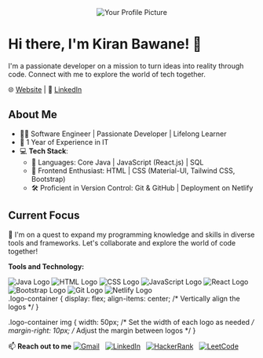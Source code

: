 <div style="display: flex; justify-content: center;">
  <img src="https://media.istockphoto.com/vectors/web-development-coding-and-programming-responsive-layout-internet-or-vector-id1167498797?k=6&m=1167498797&s=170667a&w=0&h=jRVlzc2OkNuUxz-JJy2mAM4CBkMssmBGVd3uEgksS3I=" alt="Your Profile Picture" >
</div>


# Hi there, I'm Kiran Bawane! 👋

I'm a passionate developer on a mission to turn ideas into reality through code. Connect with me to explore the world of tech together.

🌐 [Website](https://kiranbawane.com) | 💼 [LinkedIn](https://www.linkedin.com/in/kiranbawane0868)

## About Me

- 👨‍💻 Software Engineer | Passionate Developer | Lifelong Learner
- 🌟 1 Year of Experience in IT
- 💻 **Tech Stack**:
  - 🧰 Languages: Core Java | JavaScript (React.js) | SQL
  - 🎨 Frontend Enthusiast: HTML | CSS (Material-UI, Tailwind CSS, Bootstrap)
  - 🛠️ Proficient in Version Control: Git & GitHub | Deployment on Netlify

## Current Focus

🚀 I'm on a quest to expand my programming knowledge and skills in diverse tools and frameworks. Let's collaborate and explore the world of code together!

**Tools and Technology:**
<div class="logo-container">
  <img src="https://th.bing.com/th/id/OIP.7khrXvKlEjzsh2VKsc_cAAHaHa?pid=ImgDet&rs=1" alt="Java Logo">
  <img src="https://mpng.subpng.com/20180802/tpl/kisspng-logo-html5-brand-clip-art-%E6%9D%89-%E5%B1%B1-%E8%89%AF-%E9%9B%84-5b62be01b565d5.334247781533197825743.jpg" alt="HTML Logo">
  <img src="https://th.bing.com/th/id/OIP.tAvAD5lCtDJSjywplxd37QHaEo?w=289&h=180&c=7&r=0&o=5&dpr=1.3&pid=1.7" alt="CSS Logo">
  <img src="https://th.bing.com/th?id=OIP.TEgFPtleKKLsfG47eEscFgHaHa&w=250&h=250&c=8&rs=1&qlt=90&o=6&dpr=1.3&pid=3.1&rm=2" alt="JavaScript Logo">
  <img src="https://cdn.freebiesupply.com/logos/thumbs/2x/react-1-logo.png" alt="React Logo">
  <img src="https://i1.wp.com/amarcourse.com/wp-content/uploads/2019/04/what-is-bootstrap.png?fit=695%2C465&ssl=1" alt="Bootstrap Logo">
  <img src="https://1000marcas.net/wp-content/uploads/2021/06/Git-Emblem-1536x960.jpg" alt="Git Logo">
  <img src="https://th.bing.com/th/id/OIP.U5M1SsQTFnFJEMd8lbCSdQHaE8?w=267&h=180&c=7&r=0&o=5&dpr=1.3&pid=1.7" alt="Netlify Logo">
</div>
.logo-container {
  display: flex;
  align-items: center; /* Vertically align the logos */
}

.logo-container img {
  width: 50px; /* Set the width of each logo as needed */
  margin-right: 10px; /* Adjust the margin between logos */
}


📫 **Reach out to me** 
[![Gmail](https://news.wirefly.com/sites/phonedog.com/files/styles/blog_entry/public/blog/main_image/2020/10/gmail-new-icon-2.jpg?itok=McR8B1ny.png)](mailto:kiranbawane0868@gmail.com) &nbsp;
[![LinkedIn](https://itcnet.gr/wp-content/uploads/2020/09/Linkedin-logo-on-transparent-Background.png)](https://www.linkedin.com/in/kiranbawane0868) &nbsp;
[![HackerRank](https://gdm-catalog-fmapi-prod.imgix.net/ProductLogo/8b9fc1fa-bb42-45c6-957b-3b6611c542f1.png?ixlib=react-9.0.3&ch=Width%2CDPR&auto=format&w=4088.png)](https://www.hackerrank.com/kiranbawane0868) &nbsp;
[![LeetCode](https://th.bing.com/th/id/OIP.tQl87Uu6ExLiN0G77N2howHaHa?pid=ImgDet&rs=1.png)](https://leetcode.com/kiranbawane0868/)


<!--
**kiranbawane48/kiranbawane48** is a ✨ _special_ ✨ repository because its `README.md` (this file) appears on your GitHub profile.

Here are some ideas to get you started:

- 🔭 I’m currently working on ...
- 🌱 I’m currently learning ...
- 👯 I’m looking to collaborate on ...
- 🤔 I’m looking for help with ...
- 💬 Ask me about ...
- 📫 How to reach me: ...
- 😄 Pronouns: ...
- ⚡ Fun fact: ...
-->
